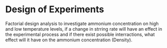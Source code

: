# Design of Experiments

Factorial design analysis to investigate ammonium concentration on high and low temperature levels, if a change in strring rate will have an effect in the experimental process and if there exist possible interractions, what effect will it have on the ammonium concentration (Density).
